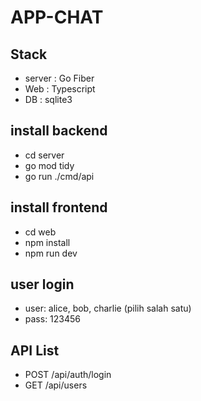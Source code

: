 # APP-CHAT

## Stack 
- server : Go Fiber 
- Web    : Typescript 
- DB     : sqlite3

## install backend
- cd server
- go mod tidy
- go run ./cmd/api

## install frontend
- cd web
- npm install
- npm run dev

## user login 
- user: alice, bob, charlie (pilih salah satu)
- pass: 123456

## API List 
- POST /api/auth/login
- GET /api/users